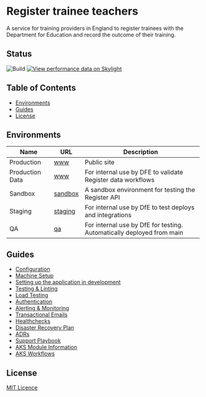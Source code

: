 # Register trainee teachers

A service for training providers in England to register trainees with the Department for Education and record the outcome of their training.

## Status

![Build](https://github.com/DFE-Digital/register-trainee-teachers/workflows/Build/badge.svg)
[![View performance data on Skylight](https://badges.skylight.io/status/YttDFt8jHcNT.svg)](https://oss.skylight.io/app/applications/YttDFt8jHcNT)

## Table of Contents

- [Environments](#environments)
- [Guides](#guides)
- [License](#license)

## Environments

| Name        | URL                                                                    | Description
| ----------- | ---------------------------------------------------------------------- | ------------------------------------------------------------------------------
| Production  | [www](https://www.register-trainee-teachers.service.gov.uk/)   | Public site
| Production Data  | [www](https://register-productiondata.teacherservices.cloud/)   | For internal use by DFE to validate Register data workflows
| Sandbox  | [sandbox](https://sandbox.register-trainee-teachers.service.gov.uk/)   | A sandbox environment for testing the Register API
| Staging     | [staging](https://staging.register-trainee-teachers.service.gov.uk/)| For internal use by DfE to test deploys and integrations
| QA          | [qa](https://qa.register-trainee-teachers.service.gov.uk/)     | For internal use by DfE for testing. Automatically deployed from main

## Guides

- [Configuration](/docs/configuration.md)
- [Machine Setup](/docs/machine-setup.md)
- [Setting up the application in development](/docs/setup-development.md)
- [Testing & Linting](/docs/testing.md)
- [Load Testing](/docs/load_testing.md)
- [Authentication](/docs/authentication.md)
- [Alerting & Monitoring](/docs/alerting_and_monitoring.md)
- [Transactional Emails](/docs/emails.md)
- [Healthchecks](/docs/healthcheck_and_ping_endpoints.md)
- [Disaster Recovery Plan](/docs/disaster-recovery.md)
- [ADRs](/docs/adr/index.md)
- [Support Playbook](/docs/support_playbook.md)
- [AKS Module Information](/docs/aks_modules.md)
- [AKS Workflows](/docs/aks-cheatsheet.md)


## License

[MIT Licence](LICENCE)
